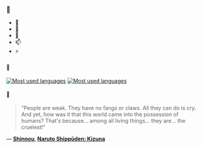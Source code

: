 ### 👋

- 🔭
- 🌱
- 💬
- 📫
- ⚡

#### 🧏

[![Most used languages](https://github-readme-stats-aynah.vercel.app/api/top-langs/?username=aynh&theme=solarized-dark&langs_count=6&layout=compact&hide_title=true)](https://github.com/anuraghazra/github-readme-stats#gh-dark-mode-only)
[![Most used languages](https://github-readme-stats-aynah.vercel.app/api/top-langs/?username=aynh&theme=solarized-light&langs_count=6&layout=compact&hide_title=true)](https://github.com/anuraghazra/github-readme-stats#gh-light-mode-only)

#### 💬

> "People are weak. They have no fangs or claws. All they can do is cry. And yet, how was it that this world came into the possession of humans? That's because...  among all living things... they are... the cruelest!"

&mdash; [**Shinnou**](https://myanimelist.net/character.php?q=Shinnou&cat=character), [**Naruto Shippūden: Kizuna**](https://myanimelist.net/search/all?q=Naruto%20Shipp%C5%ABden%3A%20Kizuna&cat=all)
